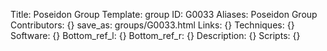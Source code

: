 Title: Poseidon Group
Template: group 
ID: G0033
Aliases: Poseidon Group
Contributors: {}
save_as: groups/G0033.html 
Links: {} 
Techniques: {} 
Software: {} 
Bottom_ref_l: {} 
Bottom_ref_r: {} 
Description: {} 
Scripts: {} 
